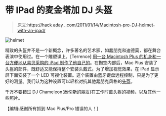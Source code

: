 # 带 IPad 的麦金塔加 DJ 头盔

> 原文:[https://hack aday . com/2011/01/14/Macintosh-pro-DJ-helmet-with-an-ipad/](https://hackaday.com/2011/01/14/macintosh-pro-dj-helmet-with-an-ipad/)

![](../Images/a13aabb36ddd8470575fdbfa2b50b4bb.png "helmet")

精致的头盔并不是一个新概念，许多著名的艺术家，如蠢朋克和迪德莫，都在舞台表演中使用过。在一个雕塑课上，[Terrence] [用一台 Macintosh Plus 的机身和一台方便地从易贝采购的 iPad 制作了他自己的](http://afterglowvp.com/2011/01/kid-chameleons-helmet/)。在掏空内部后，Mac Plus 安装了头盔的部件，既舒适又能保持整个安装头戴式。为了增加视觉效果，在 iPad 显示屏下面安装了一个 LED 可视化装置。这个装置由蓝牙键盘远程控制，只是为了更好的测量。我们认为这种设置可以轻松对抗其他蠢朋克风格的[头盔](http://hackaday.com/2010/10/31/halloween-props-voice-changing-daft-punk-costume/)。

千万不要错过 DJ Chameleon(泰伦斯的朋友)在工作时戴头盔的视频，以及其他一些照片。

【编辑:感谢所有抓到 Mac Plus/Pro 错误的人！]